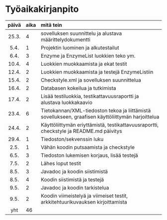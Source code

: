 # Työaikakirjanpito

| päivä | aika | mitä tein  |
| :----:|:-----| :-----|
| 25.3. | 4    | sovelluksen suunnittelu ja alustava määrittelydokumentti |
| 5.4.  | 1    | Projektin luominen ja alkutestailut |
| 6.4.  | 3    | Enzyme ja EnzymeList luokkien teko ym. |
| 10.4. | 4    | Luokkien muokkaamista ja ekat testit | 
| 12.4. | 2    | Luokkien muokkaamista ja testejä EnzymeListiin |
| 15.4. | 2    | Checkstyle.xml ja sovelluksen suunnittelua |
| 16.4. | 2    | Databasen kokeilua ja tutkimista |
| 17.4. | 2    | Lisää testiluokkia, testikattavuusraportti ja alustava luokkakaavio |
| 23.4. | 6    | Tietokannan/XML-tiedoston tekoa ja liittämistä sovellukseen, graafisen käyttöliittymän harjoittelua |
| 24.4. | 2    | Käyttöliittymän eriyttämistä, testikattavuusraportti, checkstyle ja README.md päivitys | 
| 29.4. | 1    | Tiedoston/sekvenssin luku |
| 2.5.  | 1    | Vähän koodin putsaamista ja checkstyle |
| 6.5.  | 3    | Tiedoston lukemisen korjaus, lisää testejä |
| 7.5.  | 2    | Lähes loput testit |
| 8.5.  | 3    | Javadoc ja koodin siistimistä |
| 8.5.  | 4    | Koodin siistimistä ja testejä |
| 9.5.  | 2    | Javadoc ja koodin tarkistelua |
| 9.5.  | 2    | Koodin viimeistelyä ja viimeiset testit, arkkitehtuurikuvauksen kirjoittamista |
| yht   | 46   |
